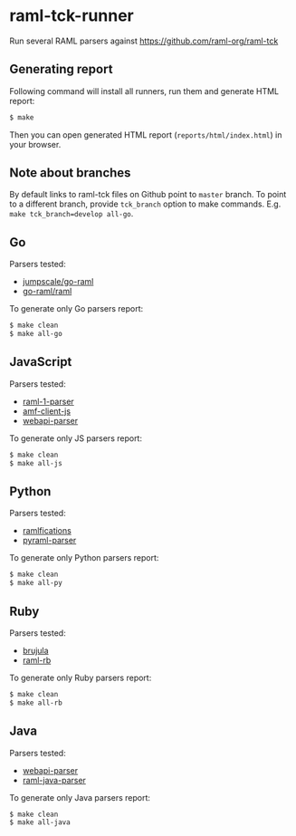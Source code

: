 # raml-tck-runner
Run several RAML parsers against https://github.com/raml-org/raml-tck

## Generating report
Following command will install all runners, run them and generate HTML report:
```sh
$ make
```

Then you can open generated HTML report (`reports/html/index.html`) in your browser.

## Note about branches
By default links to raml-tck files on Github point to `master` branch. To point to a different branch, provide `tck_branch` option to make commands. E.g. `make tck_branch=develop all-go`.

## Go
Parsers tested:
* [jumpscale/go-raml](https://github.com/Jumpscale/go-raml/tree/master/raml)
* [go-raml/raml](https://github.com/go-raml/raml)

To generate only Go parsers report:
```sh
$ make clean
$ make all-go
```

## JavaScript
Parsers tested:
* [raml-1-parser](https://github.com/raml-org/raml-js-parser-2)
* [amf-client-js](https://github.com/aml-org/amf)
* [webapi-parser](https://github.com/raml-org/webapi-parser)

To generate only JS parsers report:
```sh
$ make clean
$ make all-js
```

## Python
Parsers tested:
* [ramlfications](https://github.com/spotify/ramlfications)
* [pyraml-parser](https://github.com/an2deg/pyraml-parser)

To generate only Python parsers report:
```sh
$ make clean
$ make all-py
```

## Ruby
Parsers tested:
* [brujula](https://github.com/nogates/brujula)
* [raml-rb](https://github.com/jpb/raml-rb)

To generate only Ruby parsers report:
```sh
$ make clean
$ make all-rb
```

## Java
Parsers tested:
* [webapi-parser](https://github.com/raml-org/webapi-parser)
* [raml-java-parser](https://github.com/raml-org/raml-java-parser)

To generate only Java parsers report:
```sh
$ make clean
$ make all-java
```
